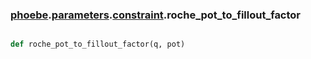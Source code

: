 ### [phoebe](phoebe.md).[parameters](phoebe.parameters.md).[constraint](phoebe.parameters.constraint.md).roche_pot_to_fillout_factor

```py

def roche_pot_to_fillout_factor(q, pot)

```



    

